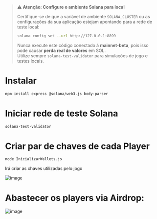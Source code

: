 > ⚠️ **Atenção: Configure o ambiente Solana para local**
>
> Certifique-se de que a variável de ambiente `SOLANA_CLUSTER` ou as configurações da sua aplicação estejam apontando para a rede de teste local:
>
> ```bash
> solana config set --url http://127.0.0.1:8899
> ```
>
> Nunca execute este código conectado à **mainnet-beta**, pois isso pode causar **perda real de valores** em SOL.  
> Utilize sempre `solana-test-validator` para simulações de jogo e testes locais.



# Instalar 
```bash
npm install express @solana/web3.js body-parser
```


# Iniciar rede de teste Solana
```bash
solana-test-validator
```


# Criar par de chaves de cada Player
```bash
node InicializarWallets.js
```

Irá criar as chaves utilizadas pelo jogo

![image](https://github.com/user-attachments/assets/1b64bef2-5436-46e7-bf93-bdd4a77d6489)

# Abastecer os players via Airdrop:

![image](https://github.com/user-attachments/assets/0e6040de-1c69-42b2-b291-49f7601d32c4)

